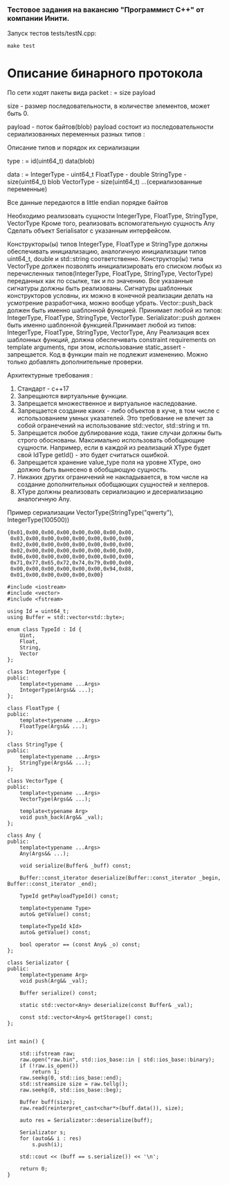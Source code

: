 ### Тестовое задания на вакансию "Программист С++" от компании Инити.

Запуск тестов tests/testN.cpp:
```
make test
```


# Описание бинарного протокола

По сети ходят пакеты вида
packet : = size payload

size - размер последовательности, в количестве элементов, может быть 0.

payload - поток байтов(blob)
payload состоит из последовательности сериализованных переменных разных типов :

Описание типов и порядок их сериализации

type : = id(uint64_t) data(blob)

data : =
    IntegerType - uint64_t
    FloatType - double
    StringType - size(uint64_t) blob
    VectorType - size(uint64_t) ...(сериализованные переменные)

Все данные передаются в little endian порядке байтов

Необходимо реализовать сущности IntegerType, FloatType, StringType, VectorType
Кроме того, реализовать вспомогательную сущность Any
Сделать объект Serialisator с указанным интерфейсом.

Конструкторы(ы) типов IntegerType, FloatType и StringType должны обеспечивать инициализацию, аналогичную инициализации типов uint64_t, double и std::string соответственно.
Конструктор(ы) типа VectorType должен позволять инициализировать его списком любых из перечисленных типов(IntegerType, FloatType, StringType, VectorType) переданных как по ссылке, так и по значению.
Все указанные сигнатуры должны быть реализованы.
Сигнатуры шаблонных конструкторов условны, их можно в конечной реализации делать на усмотрение разработчика, можно вообще убрать.
Vector::push_back должен быть именно шаблонной функцией. Принимает любой из типов: IntegerType, FloatType, StringType, VectorType.
Serializator::push должен быть именно шаблонной функцией.Принимает любой из типов: IntegerType, FloatType, StringType, VectorType, Any
Реализация всех шаблонных функций, должна обеспечивать constraint requirements on template arguments, при этом, использование static_assert - запрещается.
Код в функции main не подлежит изменению. Можно только добавлять дополнительные проверки.

Архитектурные требования :
1. Стандарт - c++17
2. Запрещаются виртуальные функции.
3. Запрещается множественное и виртуальное наследование.
4. Запрещается создание каких - либо объектов в куче, в том числе с использованием умных указателей.
   Это требование не влечет за собой огранечений на использование std::vector, std::string и тп.
5. Запрещается любое дублирование кода, такие случаи должны быть строго обоснованы. Максимально использовать обобщающие сущности.
   Например, если в каждой из реализаций XType будет свой IdType getId() - это будет считаться ошибкой.
6. Запрещается хранение value_type поля на уровне XType, оно должно быть вынесено в обобщающую сущность.
7. Никаких других ограничений не накладывается, в том числе на создание дополнительных обобщающих сущностей и хелперов.
8. XType должны реализовать сериализацию и десериализацию аналогичную Any.

Пример сериализации VectorType(StringType("qwerty"), IntegerType(100500))
```
{0x01,0x00,0x00,0x00,0x00,0x00,0x00,0x00,
 0x03,0x00,0x00,0x00,0x00,0x00,0x00,0x00,
 0x02,0x00,0x00,0x00,0x00,0x00,0x00,0x00,
 0x02,0x00,0x00,0x00,0x00,0x00,0x00,0x00,
 0x06,0x00,0x00,0x00,0x00,0x00,0x00,0x00,
 0x71,0x77,0x65,0x72,0x74,0x79,0x00,0x00,
 0x00,0x00,0x00,0x00,0x00,0x00,0x94,0x88,
 0x01,0x00,0x00,0x00,0x00,0x00}
```
```
#include <iostream>
#include <vector>
#include <fstream>

using Id = uint64_t;
using Buffer = std::vector<std::byte>;

enum class TypeId : Id {
    Uint,
    Float,
    String,
    Vector
};

class IntegerType {
public:
    template<typename ...Args>
    IntegerType(Args&& ...);
};

class FloatType {
public:
    template<typename ...Args>
    FloatType(Args&& ...);
};

class StringType {
public:
    template<typename ...Args>
    StringType(Args&& ...);
};

class VectorType {
public:
    template<typename ...Args>
    VectorType(Args&& ...);

    template<typename Arg>
    void push_back(Arg&& _val);
};

class Any {
public:
    template<typename ...Args>
    Any(Args&& ...);

    void serialize(Buffer& _buff) const;

    Buffer::const_iterator deserialize(Buffer::const_iterator _begin, Buffer::const_iterator _end);

    TypeId getPayloadTypeId() const;

    template<typename Type>
    auto& getValue() const;

    template<TypeId kId>
    auto& getValue() const;

    bool operator == (const Any& _o) const;
};

class Serializator {
public:
    template<typename Arg>
    void push(Arg&& _val);

    Buffer serialize() const;

    static std::vector<Any> deserialize(const Buffer& _val);

    const std::vector<Any>& getStorage() const;
};


int main() {

    std::ifstream raw;
    raw.open("raw.bin", std::ios_base::in | std::ios_base::binary);
    if (!raw.is_open())
        return 1;
    raw.seekg(0, std::ios_base::end);
    std::streamsize size = raw.tellg();
    raw.seekg(0, std::ios_base::beg);

    Buffer buff(size);
    raw.read(reinterpret_cast<char*>(buff.data()), size);

    auto res = Serializator::deserialize(buff);

    Serializator s;
    for (auto&& i : res)
        s.push(i);

    std::cout << (buff == s.serialize()) << '\n';

    return 0;
}
```
